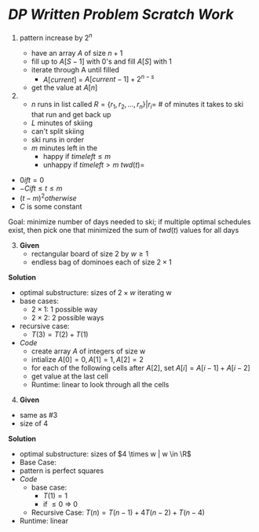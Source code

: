 # ***DP Written Problem Scratch Work***
1. pattern increase by $2^n$
    - have an array $A$ of size $n + 1$
    - fill up to $A[S - 1]$ with 0's and fill $A[S]$ with 1
    - iterate through A until filled
      - $A[current]$ = $A[current - 1] + 2^{n - s}$
    - get the value at $A[n]$

2. 
   - $n$ runs in list called $R = \{r_1, r_2,..., r_n\} | r_i =$ # of minutes it takes to ski that run and get back up
   - $L$ minutes of skiing
   - can't split skiing
   - ski runs in order
   - $m$ minutes left in the
     - happy if $time left \leq m$
     - unhappy if $time left > m$
  $twd(t) =$
  - $0 if t = 0$
  - $-C if t \leq t \leq m$
  - $(t-m)^2 otherwise$
  - $C$ is some constant

Goal: minimize number of days needed to ski; if multiple optimal schedules exist, then pick one that minimized the sum of $twd(t)$ values for all days

3. **Given**
   - rectangular board of size 2 by $w \geq 1$
   - endless bag of dominoes each of size $2 \times 1$
  
  **Solution**
  - optimal substructure: sizes of $2 \times w$ iterating w
  - base cases: 
    - $2 \times 1$: 1 possible way
    - $2 \times 2$: 2 possible ways
  - recursive case: 
    - $T(3) = T(2) + T(1)$
  - *Code*
    - create array $A$ of integers of size w
    - intialize $A[0] = 0, A[1] = 1, A[2] = 2$
    - for each of the following cells after $A[2]$, set $A[i] = A[i - 1] + A[i - 2]$
    - get value at the last cell
    - Runtime: linear to look through all the cells

4. **Given**
- same as #3
- size of 4

**Solution**
- optimal substructure: sizes of $4 \times w | w \in \R$
- Base Case: 
- pattern is perfect squares
- *Code*
  - base case: 
    - $T(1) = 1$ 
    - if $\leq 0$ => 0
  - Recursive Case: $T(n) = T(n - 1) + 4T(n - 2) + T(n - 4)$
- Runtime: linear
    
   
